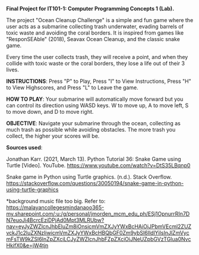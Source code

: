 **Final Project for IT101-1: Computer Programming Concepts 1 (Lab).**


The project "Ocean Cleanup Challenge" is a simple and fun game where the user acts as a submarine collecting trash underwater, evading barrels of toxic waste and avoiding the coral borders. It is inspired from games like "ResponSEAble" (2018), Seavax Ocean Cleanup, and the classic snake game.

Every time the user collects trash, they will receive a point, and when they collide with toxic waste or the coral borders, they lose a life out of their 3 lives.

**INSTRUCTIONS**: Press "P" to Play, Press "I" to View Instructions, Press "H" to View Highscores, and Press "L" to Leave the game.

**HOW TO PLAY**: Your submarine will automatically move forward but you can control its direction using WASD keys. W to move up, A to move left, S to move down, and D to move right.

**OBJECTIVE**: Navigate your submarine through the ocean, collecting as much trash as possible while avoiding obstacles. The more trash you collect, the higher your scores will be.

**Sources used**: 

Jonathan Karr. (2021, March 13). Python Tutorial 36: Snake Game using Turtle [Video]. YouTube. https://www.youtube.com/watch?v=DtS35LBqnp0

Snake game in Python using Turtle graphics. (n.d.). Stack Overflow. https://stackoverflow.com/questions/30050194/snake-game-in-python-using-turtle-graphics

*background music file too big. Refer to: https://malayancollegesmindanaoo365-my.sharepoint.com/:u:/g/personal/jmorden_mcm_edu_ph/ESj1OpnurrRIn7DN7euoJi4BcrcEziDPjAd0Mpt3MLRUbw?nav=eyJyZWZlcnJhbEluZm8iOnsicmVmZXJyYWxBcHAiOiJPbmVEcml2ZUZvckJ1c2luZXNzIiwicmVmZXJyYWxBcHBQbGF0Zm9ybSI6IldlYiIsInJlZmVycmFsTW9kZSI6InZpZXciLCJyZWZlcnJhbFZpZXciOiJNeUZpbGVzTGlua0NvcHkifX0&e=jW4tjn
